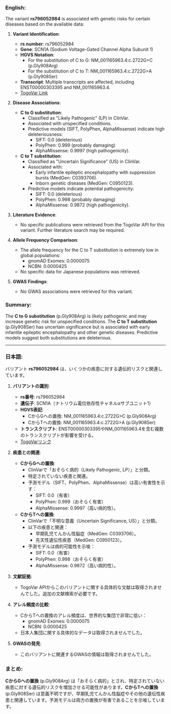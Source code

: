 ### English:
The variant **rs796052984** is associated with genetic risks for certain diseases based on the available data:

1. **Variant Identification**:
   - **rs number**: rs796052984
   - **Gene**: SCN1A (Sodium Voltage-Gated Channel Alpha Subunit 1)
   - **HGVS Notation**:
     - For the substitution of C to G: NM_001165963.4:c.2722G>C (p.Gly908Arg)
     - For the substitution of C to T: NM_001165963.4:c.2722G>A (p.Gly908Ser)
   - **Transcript**: Multiple transcripts are affected, including ENST00000303395 and NM_001165963.4.
   - [TogoVar Link](https://togovar.org/variant/rs796052984)

2. **Disease Associations**:
   - **C to G substitution**:
     - Classified as "Likely Pathogenic" (LP) in ClinVar.
     - Associated with unspecified conditions.
     - Predictive models (SIFT, PolyPhen, AlphaMissense) indicate high deleteriousness:
       - SIFT: 0.0 (deleterious)
       - PolyPhen: 0.999 (probably damaging)
       - AlphaMissense: 0.9997 (high pathogenicity).
   - **C to T substitution**:
     - Classified as "Uncertain Significance" (US) in ClinVar.
     - Associated with:
       - Early infantile epileptic encephalopathy with suppression bursts (MedGen: C0393706).
       - Inborn genetic diseases (MedGen: C0950123).
     - Predictive models indicate potential pathogenicity:
       - SIFT: 0.0 (deleterious)
       - PolyPhen: 0.998 (probably damaging)
       - AlphaMissense: 0.9872 (high pathogenicity).

3. **Literature Evidence**:
   - No specific publications were retrieved from the TogoVar API for this variant. Further literature search may be required.

4. **Allele Frequency Comparison**:
   - The allele frequency for the C to T substitution is extremely low in global populations:
     - gnomAD Exomes: 0.0000075
     - NCBN: 0.0000425
   - No specific data for Japanese populations was retrieved.

5. **GWAS Findings**:
   - No GWAS associations were retrieved for this variant.

### Summary:
The **C to G substitution** (p.Gly908Arg) is likely pathogenic and may increase genetic risk for unspecified conditions. The **C to T substitution** (p.Gly908Ser) has uncertain significance but is associated with early infantile epileptic encephalopathy and other genetic diseases. Predictive models suggest both substitutions are deleterious.

---

### 日本語:
バリアント **rs796052984** は、いくつかの疾患に対する遺伝的リスクと関連しています。

1. **バリアントの識別**:
   - **rs番号**: rs796052984
   - **遺伝子**: SCN1A（ナトリウム電位依存性チャネルαサブユニット1）
   - **HGVS表記**:
     - CからGへの置換: NM_001165963.4:c.2722G>C (p.Gly908Arg)
     - CからTへの置換: NM_001165963.4:c.2722G>A (p.Gly908Ser)
   - **トランスクリプト**: ENST00000303395やNM_001165963.4を含む複数のトランスクリプトが影響を受ける。
   - [TogoVarリンク](https://togovar.org/variant/rs796052984)

2. **疾患との関連**:
   - **CからGへの置換**:
     - ClinVarで「おそらく病的（Likely Pathogenic, LP）」と分類。
     - 特定されていない疾患と関連。
     - 予測モデル（SIFT、PolyPhen、AlphaMissense）は高い有害性を示す：
       - SIFT: 0.0（有害）
       - PolyPhen: 0.999（おそらく有害）
       - AlphaMissense: 0.9997（高い病的性）。
   - **CからTへの置換**:
     - ClinVarで「不明な意義（Uncertain Significance, US）」と分類。
     - 以下の疾患と関連：
       - 早期乳児てんかん性脳症（MedGen: C0393706）。
       - 先天性遺伝性疾患（MedGen: C0950123）。
     - 予測モデルは病的可能性を示唆：
       - SIFT: 0.0（有害）
       - PolyPhen: 0.998（おそらく有害）
       - AlphaMissense: 0.9872（高い病的性）。

3. **文献証拠**:
   - TogoVar APIからこのバリアントに関する具体的な文献は取得されませんでした。追加の文献検索が必要です。

4. **アレル頻度の比較**:
   - CからTへの置換のアレル頻度は、世界的な集団で非常に低い：
     - gnomAD Exomes: 0.0000075
     - NCBN: 0.0000425
   - 日本人集団に関する具体的なデータは取得されませんでした。

5. **GWASの発見**:
   - このバリアントに関連するGWASの情報は取得されませんでした。

### まとめ:
**CからGへの置換** (p.Gly908Arg) は「おそらく病的」とされ、特定されていない疾患に対する遺伝的リスクを増加させる可能性があります。**CからTへの置換** (p.Gly908Ser) は意義不明ですが、早期乳児てんかん性脳症やその他の遺伝性疾患と関連しています。予測モデルは両方の置換が有害であることを示唆しています。